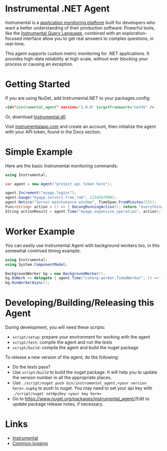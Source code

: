 Instrumental .NET Agent
================

Instrumental is a [application monitoring platform](https://instrumentalapp.com) built for developers who want a better understanding of their production software. Powerful tools, like the [Instrumental Query Language](https://instrumentalapp.com/docs/query-language), combined with an exploration-focused interface allow you to get real answers to complex questions, in real-time.

This agent supports custom metric monitoring for .NET applications. It provides high-data reliability at high scale, without ever blocking your process or causing an exception.

Getting Started
===============

If you are using NuGet, add Instrumental.NET to your packages.config:

```xml
<id="instrumental_agent" version="1.0.0" targetFramework="net45" />
```

Or, download [Instrumental.dll](https://github.com/Instrumental/instrumental_agent-csharp/releases/latest).

Visit [instrumentalapp.com](https://instrumentalapp.com) and create an account, then initialize the agent with your API token, found in the Docs section.

Simple Example
==============

Here are the basic Instrumental monitoring commands:

```csharp
using Instrumental;

var agent = new Agent("project api token here");

agent.Increment("myapp.logins");
agent.Gauge("myapp.server1.free_ram", 1234567890);
agent.Notice("Server maintenance window", TimeSpan.FromMinutes(15));
Func<string> action = () => { DoLongRunningAction(); return "everything is fine"; };
String actionResult = agent.Time("myapp.expensive_operation", action);
```

Worker Example
==============

You can easily use Instrumental Agent with background workers too, in this somewhat contrived timing example:

```csharp
using Instrumental;
using System.ComponentModel;

BackgroundWorker bg = new BackgroundWorker();
bg.DoWork += delegate { agent.Time("csharp.worker.TimedWorker", () => { System.Threading.Thread.Sleep(500); return 0;} );
bg.RunWorkerAsync();
```

Developing/Building/Releasing this Agent
========================================

During development, you will need these scripts:
 - `script/setup`: prepare your environment for working with the agent
 - `script/test`: compile the agent and run the tests
 - `script/build`: compile the agent and build the nuget package

To release a new version of the agent, do the following:
 - Do the tests pass?
 - Use `script/build` to build the nuget package.  It will help you to update the version number in all the appropriate places.
 - Use `./script/nuget push bin/instrumental_agent.<your version here>.nupkg` to push to nuget.  You may need to set your api key with `./script/nuget setApiKey <your key here>`
 - Go to https://www.nuget.org/packages/instrumental_agent/<your version here>/Edit to update package release notes, if necessary.


Links
=====

- [Instrumental](http://instrumentalapp.com)
- [Common.logging](http://netcommon.sourceforge.net/)
